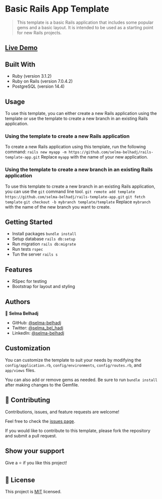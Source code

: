 # Basic Rails App Template
> This template is a basic Rails application that includes some popular gems and a basic layout. It is intended to be used as a starting point for new Rails projects.

## [Live Demo](https://template.onrender.com/)

## Built With

- Ruby (version 3.1.2)
- Ruby on Rails (version 7.0.4.2)
- PostgreSQL (version 14.4)

## Usage

To use this template, you can either create a new Rails application using the template or use the template to create a new branch in an existing Rails application.

### Using the template to create a new Rails application

To create a new Rails application using this template, run the following command:
`rails new myapp -m https://github.com/selma-belhadj/rails-template-app.git`
Replace `myapp` with the name of your new application.

### Using the template to create a new branch in an existing Rails application

To use this template to create a new branch in an existing Rails application, you can use the `git` command line tool.
`git remote add template https://github.com/selma-belhadj/rails-template-app.git`
`git fetch template`
`git checkout -b mybranch template/template`
Replace `mybranch` with the name of the new branch you want to create.

## Getting Started
- Install packages
  `bundle install`
- Setup database
  `rails db:setup`
- Run migration
  `rails db:migrate`
- Run tests
  `rspec`
- Tun the server
  `rails s`


## Features
<!-- - Authentication using Devise
- Authorization using Pundit
- Forms using Simple Form -->
- RSpec for testing
- Bootstrap for layout and styling

## Authors

👤 **Selma Belhadj**

- GitHub: [@selma-belhadj](https://github.com/selma-belhadj)
- Twitter: [@selma_bel_hadj](https://twitter.com/selma_bel_hadj)
- LinkedIn: [@selma-belhadj](https://www.linkedin.com/in/selma-belhadj/)

## Customization

You can customize the template to suit your needs by modifying the `config/application.rb`, `config/environments`, `config/routes.rb`, and `app/views` files. 

You can also add or remove gems as needed. Be sure to run `bundle install` after making changes to the Gemfile.

## 🤝 Contributing
Contributions, issues, and feature requests are welcome!

Feel free to check the [issues page](https://github.com/selma-belhadj/rails-template-app/issues).

If you would like to contribute to this template, please fork the repository and submit a pull request.


## Show your support

Give a ⭐️ if you like this project!

## 📝 License

This project is [MIT](./MIT.md) licensed.
